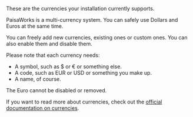These are the currencies your installation currently supports.

PaisaWorks is a multi-currency system. You can safely use Dollars and Euros at the same time.

You can freely add new currencies, existing ones or custom ones. You can also enable them and disable them.

Please note that each currency needs:

- A symbol, such as $ or € or something else.
- A code, such as EUR or USD or something you make up.
- A name, of course.

The Euro cannot be disabled or removed.

If you want to read more about currencies, check out the [official documentation on currencies](https://firefly-iii.readthedocs.io/en/latest/concepts/currencies.html).
